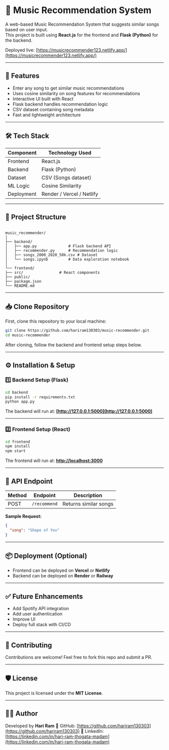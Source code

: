 # 🎵 Music Recommendation System

A web-based Music Recommendation System that suggests similar songs based on user input.  
This project is built using **React.js** for the frontend and **Flask (Python)** for the backend.

Deployed live: [https://musicrecommender123.netlify.app/](https://musicrecommender123.netlify.app/)

---

## 🚀 Features

- Enter any song to get similar music recommendations  
- Uses cosine similarity on song features for recommendations  
- Interactive UI built with React  
- Flask backend handles recommendation logic  
- CSV dataset containing song metadata  
- Fast and lightweight architecture  

---

## 🛠 Tech Stack

| Component   | Technology Used |
|-------------|------------------|
| Frontend    | React.js         |
| Backend     | Flask (Python)   |
| Dataset     | CSV (Songs dataset) |
| ML Logic    | Cosine Similarity |
| Deployment  | Render / Vercel / Netlify |

---

## 📁 Project Structure

```

music_recommender/
│
├── backend/
│   ├── app.py              # Flask backend API
│   ├── recommender.py      # Recommendation logic
│   ├── songs_2000_2020_50k.csv # Dataset
│   └── songs.ipynb         # Data exploration notebook
│
└── frontend/
├── src/                # React components
├── public/
├── package.json
└── README.md

````

---

## 📥 Clone Repository

First, clone this repository to your local machine:

```bash
git clone https://github.com/hariram130303/music-recommender.git
cd music-recommender
````

After cloning, follow the backend and frontend setup steps below.

---

## ⚙️ Installation & Setup

### 1️⃣ Backend Setup (Flask)

```bash
cd backend
pip install -r requirements.txt
python app.py
```

The backend will run at:
**[http://127.0.0.1:5000](http://127.0.0.1:5000)**

---

### 2️⃣ Frontend Setup (React)

```bash
cd frontend
npm install
npm start
```

The frontend will run at:
**[http://localhost:3000](http://localhost:3000)**

---

## 🔗 API Endpoint

| Method | Endpoint     | Description           |
| ------ | ------------ | --------------------- |
| POST   | `/recommend` | Returns similar songs |

**Sample Request:**

```json
{
  "song": "Shape of You"
}
```

---

## 📦 Deployment (Optional)

* Frontend can be deployed on **Vercel** or **Netlify**
* Backend can be deployed on **Render** or **Railway**

---

## ✅ Future Enhancements

* Add Spotify API integration
* Add user authentication
* Improve UI
* Deploy full stack with CI/CD

---

## 🤝 Contributing

Contributions are welcome!
Feel free to fork this repo and submit a PR.

---

## 🛡 License

This project is licensed under the **MIT License**.

---

## 👨‍💻 Author

Developed by **Hari Ram**
🔗 GitHub: [https://github.com/hariram130303](https://github.com/hariram130303)
🔗 LinkedIn: [https://linkedin.com/in/hari-ram-thogata-madam](https://linkedin.com/in/hari-ram-thogata-madam)

